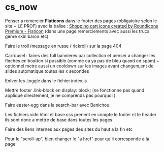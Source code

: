 # cs_now

Penser a remercier **Flaticons** dans le footer des pages (obligatoire selon le site + LE PROF) avec la balise : <a href="https://www.flaticon.com/free-icons/shopping-cart" title="shopping cart icons">Shopping cart icons created by Roundicons Premium - Flaticon</a> (dans une page remerciements avec aussi les trucs genre skin baron etc)

Faire le troll (message en russe / rickroll) sur la page 404

Carrousel : faires des full bannieres par collection et penser a changer les fleches en boutton si possible (comme ca ya pas de bleu quand on spam) + optionnel metre aussi un cooldown sur les images avant changem,ent de slides automatique toutes les x secondes

Enlver les .toggle dans le fichier index.js

Mettre footer .link-block en display: block; (ne fonctionne pas quand appliqué directement, je ne comprends pas pourquoi )

Faire easter-egg dans la search-bar avec Benichou

Les fichiers vide.html et base.css prenent en compte le footer et le header ils sont donc a mettre de base dans toutes les pages

Faire des liens internes aux pages des sites du haut a la fin etc

Pour le "scroll-up", bien changer le "a href" pour qu'il corresponde à la page